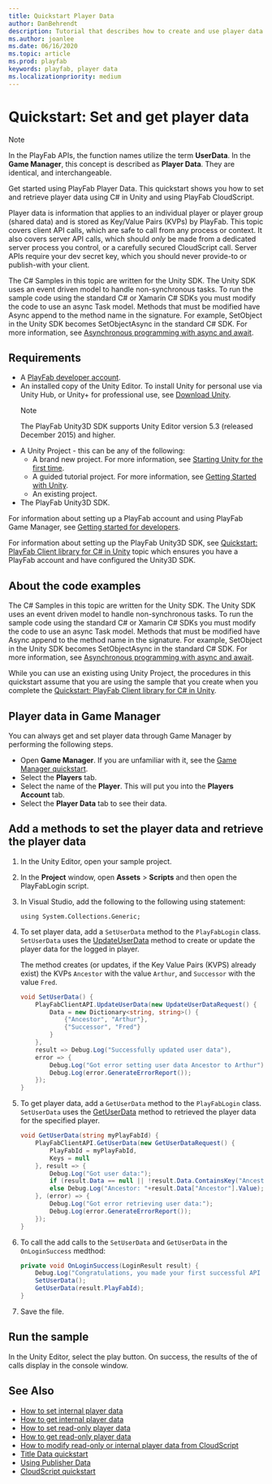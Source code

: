 ```yaml
---
title: Quickstart Player Data 
author: DanBehrendt
description: Tutorial that describes how to create and use player data.
ms.author: joanlee
ms.date: 06/16/2020
ms.topic: article
ms.prod: playfab
keywords: playfab, player data
ms.localizationpriority: medium
---
```


# Quickstart: Set and get player data

> [!NOTE]
> In the PlayFab APIs, the function names utilize the term **UserData**. In the **Game Manager**, this concept is described as **Player Data**. They are identical, and interchangeable.

Get started using PlayFab Player Data. This quickstart shows you how to set and retrieve player data using C# in Unity and using PlayFab CloudScript.

Player data is information that applies to an individual player or player group (shared data) and is stored as Key/Value Pairs (KVPs) by PlayFab. This topic covers client API calls, which are safe to call from any process or context. It also covers server API calls, which should *only* be made from a dedicated server process you control, or a carefully secured CloudScript call. Server APIs require your dev secret key, which you should never provide-to or publish-with your client.

The C# Samples in this topic are written for the Unity SDK. The Unity SDK uses an event driven model to handle non-synchronous tasks. To run the sample code using the standard C# or Xamarin C# SDKs you must modify the code to use an async Task model. Methods that must be modified have Async append to the method name in the signature. For example, SetObject in the Unity SDK becomes SetObjectAsync in the standard C# SDK. For more information, see [Asynchronous programming with async and await](/dotnet/csharp/programming-guide/concepts/async/).

## Requirements

- A [PlayFab developer account](https://developer.playfab.com/en-us/sign-up).
- An installed copy of the Unity Editor. To install Unity for personal use via Unity Hub, or Unity+ for professional use, see [Download Unity](https://unity3d.com/get-unity/download).
  > [!NOTE]
  > The PlayFab Unity3D SDK supports Unity Editor version 5.3 (released December 2015) and higher.
- A Unity Project - this can be any of the following:
  - A brand new project. For more information, see [Starting Unity for the first time](https://docs.unity3d.com/Manual/GettingStarted.html).
  - A guided tutorial project. For more information, see [Getting Started with Unity](https://learn.unity.com/).
  - An existing project.
- The PlayFab Unity3D SDK.

For information about setting up a PlayFab account and using PlayFab Game Manager, see [Getting started for developers](../../../personas/developer.md).

For information about setting up the PlayFab Unity3D SDK, see [Quickstart: PlayFab Client library for C# in Unity](../../../sdks/unity3d/quickstart.md) topic which ensures you have a PlayFab account and have configured the Unity3D SDK.

## About the code examples

The C# Samples in this topic are written for the Unity SDK. The Unity SDK uses an event driven model to handle non-synchronous tasks. To run the sample code using the standard C# or Xamarin C# SDKs you must modify the code to use an async Task model. Methods that must be modified have Async append to the method name in the signature. For example, SetObject in the Unity SDK becomes SetObjectAsync in the standard C# SDK. For more information, see [Asynchronous programming with async and await](/dotnet/csharp/programming-guide/concepts/async/).

While you can use an existing using Unity Project, the procedures in this quickstart assume that you are using the sample that you create when you complete the [Quickstart: PlayFab Client library for C# in Unity](../../../sdks/unity3d/quickstart.md).

## Player data in Game Manager

You can always get and set player data through Game Manager by performing the following steps.

- Open **Game Manager**. If you are unfamiliar with it, see the [Game Manager quickstart](../../../gamemanager/quickstart.md).
- Select the **Players** tab.
- Select the name of the **Player**. This will put you into the **Players Account** tab.
- Select the **Player Data** tab to see their data.

## Add a methods to set the player data and retrieve the player data

1. In the Unity Editor, open your sample project.
2. In the **Project** window, open **Assets** > **Scripts** and then open the PlayFabLogin script.
3. In Visual Studio, add the following to the following using statement:

    `using System.Collections.Generic;`
4. To set player data, add a `SetUserData` method to the `PlayFabLogin` class. `SetUserData` uses the [UpdateUserData](xref:titleid.playfabapi.com.client.playerdatamanagement.updateuserdata) method to create or update the player data for the logged in player.

    The method creates (or updates, if the Key Value Pairs (KVPS) already exist) the KVPs `Ancestor` with the value `Arthur`, and `Successor` with the value `Fred`.

    ```csharp
    void SetUserData() {
        PlayFabClientAPI.UpdateUserData(new UpdateUserDataRequest() {
            Data = new Dictionary<string, string>() {
                {"Ancestor", "Arthur"},
                {"Successor", "Fred"}
            }
        },
        result => Debug.Log("Successfully updated user data"),
        error => {
            Debug.Log("Got error setting user data Ancestor to Arthur");
            Debug.Log(error.GenerateErrorReport());
        });
    }
    ```

5. To get player data, add a `GetUserData` method to the `PlayFabLogin` class. `SetUserData` uses the [GetUserData](xref:titleid.playfabapi.com.client.playerdatamanagement.getuserdata) method to retrieved the player data for the specified player.

    ```csharp
    void GetUserData(string myPlayFabId) {
        PlayFabClientAPI.GetUserData(new GetUserDataRequest() {
            PlayFabId = myPlayFabId,
            Keys = null
        }, result => {
            Debug.Log("Got user data:");
            if (result.Data == null || !result.Data.ContainsKey("Ancestor")) Debug.Log("No Ancestor");
            else Debug.Log("Ancestor: "+result.Data["Ancestor"].Value);
        }, (error) => {
            Debug.Log("Got error retrieving user data:");
            Debug.Log(error.GenerateErrorReport());
        });
    }
    ```

6. To call the add calls to the  `SetUserData` and `GetUserData` in the `OnLoginSuccess` medthod:

    ```csharp
    private void OnLoginSuccess(LoginResult result) {
        Debug.Log("Congratulations, you made your first successful API call!");
        SetUserData();
        GetUserData(result.PlayFabId);
    }
    ```

7. Save the file.

## Run the sample

In the Unity Editor, select the play button. On success, the results of the of calls display in the console window.

## See Also

- [How to set internal player data](how-to-set-internal-player-data.md)
- [How to get internal player data](how-to-get-internal-player-data.md)
- [How to set read-only player data](how-to-set-read-only-player-data.md)
- [How to get read-only player data](how-to-get-read-only-player-data.md)
- [How to modify read-only or internal player data from CloudScript](how-to-modify-read-only-internal-player-data.md)
- [Title Data quickstart](../../data/titledata/quickstart.md)  
- [Using Publisher Data](../../data/titledata/using-publisher-data.md)  
- [CloudScript quickstart](../../automation/cloudscript/quickstart.md)
